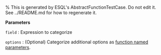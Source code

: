 % This is generated by ESQL's AbstractFunctionTestCase. Do not edit it. See ../README.md for how to regenerate it.

**Parameters**

`field`
:   Expression to categorize

`options`
:   (Optional) Categorize additional options as [function named parameters](/reference/query-languages/esql/esql-syntax.md#esql-function-named-params).

